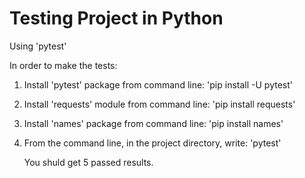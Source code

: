 # Testing Project in Python
Using 'pytest'

In order to make the tests:

1. 	Install 'pytest' package from command line: 'pip install -U pytest'

2. 	Install 'requests' module from command line: 'pip install requests'

3. 	Install 'names' package from command line: 'pip install names'

4. 	From the command line, in the project directory, write: 'pytest'

	You shuld get 5 passed results.
